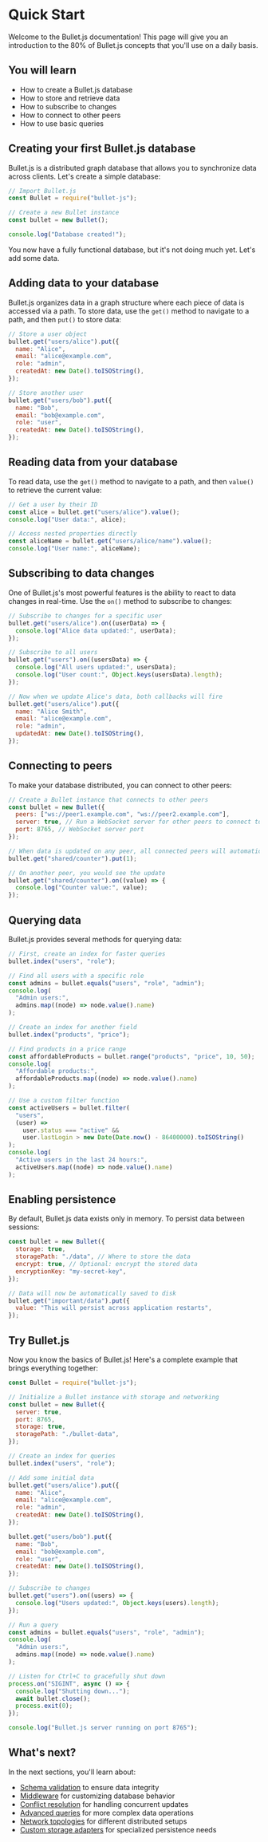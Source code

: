 # Quick Start

Welcome to the Bullet.js documentation! This page will give you an introduction to the 80% of Bullet.js concepts that you'll use on a daily basis.

## You will learn

- How to create a Bullet.js database
- How to store and retrieve data
- How to subscribe to changes
- How to connect to other peers
- How to use basic queries

## Creating your first Bullet.js database

Bullet.js is a distributed graph database that allows you to synchronize data across clients. Let's create a simple database:

```javascript
// Import Bullet.js
const Bullet = require("bullet-js");

// Create a new Bullet instance
const bullet = new Bullet();

console.log("Database created!");
```

You now have a fully functional database, but it's not doing much yet. Let's add some data.

## Adding data to your database

Bullet.js organizes data in a graph structure where each piece of data is accessed via a path. To store data, use the `get()` method to navigate to a path, and then `put()` to store data:

```javascript
// Store a user object
bullet.get("users/alice").put({
  name: "Alice",
  email: "alice@example.com",
  role: "admin",
  createdAt: new Date().toISOString(),
});

// Store another user
bullet.get("users/bob").put({
  name: "Bob",
  email: "bob@example.com",
  role: "user",
  createdAt: new Date().toISOString(),
});
```

## Reading data from your database

To read data, use the `get()` method to navigate to a path, and then `value()` to retrieve the current value:

```javascript
// Get a user by their ID
const alice = bullet.get("users/alice").value();
console.log("User data:", alice);

// Access nested properties directly
const aliceName = bullet.get("users/alice/name").value();
console.log("User name:", aliceName);
```

## Subscribing to data changes

One of Bullet.js's most powerful features is the ability to react to data changes in real-time. Use the `on()` method to subscribe to changes:

```javascript
// Subscribe to changes for a specific user
bullet.get("users/alice").on((userData) => {
  console.log("Alice data updated:", userData);
});

// Subscribe to all users
bullet.get("users").on((usersData) => {
  console.log("All users updated:", usersData);
  console.log("User count:", Object.keys(usersData).length);
});

// Now when we update Alice's data, both callbacks will fire
bullet.get("users/alice").put({
  name: "Alice Smith",
  email: "alice@example.com",
  role: "admin",
  updatedAt: new Date().toISOString(),
});
```

## Connecting to peers

To make your database distributed, you can connect to other peers:

```javascript
// Create a Bullet instance that connects to other peers
const bullet = new Bullet({
  peers: ["ws://peer1.example.com", "ws://peer2.example.com"],
  server: true, // Run a WebSocket server for other peers to connect to
  port: 8765, // WebSocket server port
});

// When data is updated on any peer, all connected peers will automatically sync
bullet.get("shared/counter").put(1);

// On another peer, you would see the update
bullet.get("shared/counter").on((value) => {
  console.log("Counter value:", value);
});
```

## Querying data

Bullet.js provides several methods for querying data:

```javascript
// First, create an index for faster queries
bullet.index("users", "role");

// Find all users with a specific role
const admins = bullet.equals("users", "role", "admin");
console.log(
  "Admin users:",
  admins.map((node) => node.value().name)
);

// Create an index for another field
bullet.index("products", "price");

// Find products in a price range
const affordableProducts = bullet.range("products", "price", 10, 50);
console.log(
  "Affordable products:",
  affordableProducts.map((node) => node.value().name)
);

// Use a custom filter function
const activeUsers = bullet.filter(
  "users",
  (user) =>
    user.status === "active" &&
    user.lastLogin > new Date(Date.now() - 86400000).toISOString()
);
console.log(
  "Active users in the last 24 hours:",
  activeUsers.map((node) => node.value().name)
);
```

## Enabling persistence

By default, Bullet.js data exists only in memory. To persist data between sessions:

```javascript
const bullet = new Bullet({
  storage: true,
  storagePath: "./data", // Where to store the data
  encrypt: true, // Optional: encrypt the stored data
  encryptionKey: "my-secret-key",
});

// Data will now be automatically saved to disk
bullet.get("important/data").put({
  value: "This will persist across application restarts",
});
```

## Try Bullet.js

Now you know the basics of Bullet.js! Here's a complete example that brings everything together:

```javascript
const Bullet = require("bullet-js");

// Initialize a Bullet instance with storage and networking
const bullet = new Bullet({
  server: true,
  port: 8765,
  storage: true,
  storagePath: "./bullet-data",
});

// Create an index for queries
bullet.index("users", "role");

// Add some initial data
bullet.get("users/alice").put({
  name: "Alice",
  email: "alice@example.com",
  role: "admin",
  createdAt: new Date().toISOString(),
});

bullet.get("users/bob").put({
  name: "Bob",
  email: "bob@example.com",
  role: "user",
  createdAt: new Date().toISOString(),
});

// Subscribe to changes
bullet.get("users").on((users) => {
  console.log("Users updated:", Object.keys(users).length);
});

// Run a query
const admins = bullet.equals("users", "role", "admin");
console.log(
  "Admin users:",
  admins.map((node) => node.value().name)
);

// Listen for Ctrl+C to gracefully shut down
process.on("SIGINT", async () => {
  console.log("Shutting down...");
  await bullet.close();
  process.exit(0);
});

console.log("Bullet.js server running on port 8765");
```

## What's next?

In the next sections, you'll learn about:

- [Schema validation](/docs/validation.md) to ensure data integrity
- [Middleware](/docs/middleware.md) for customizing database behavior
- [Conflict resolution](/docs/conflict-resolution.md) for handling concurrent updates
- [Advanced queries](/docs/querying.md) for more complex data operations
- [Network topologies](/docs/network-topologies.md) for different distributed setups
- [Custom storage adapters](/docs/storage-adapters.md) for specialized persistence needs
